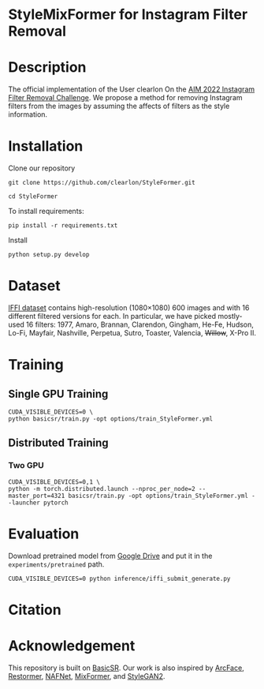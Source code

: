 # StyleMixFormer for Instagram Filter Removal

# Description
The official implementation of the User clearlon On the [AIM 2022 Instagram Filter Removal Challenge](https://codalab.lisn.upsaclay.fr/competitions/5081#results). We propose a method for removing Instagram filters from the images by assuming the affects of filters as the style information.

# Installation
Clone our repository
```
git clone https://github.com/clearlon/StyleFormer.git

cd StyleFormer 
```

To install requirements:
```
pip install -r requirements.txt
```

Install
```
python setup.py develop
```

# Dataset
[IFFI dataset](https://codalab.lisn.upsaclay.fr/competitions/5081#participate) contains high-resolution (1080×1080) 600 images and with 16 different filtered versions for each. In particular, we have picked mostly-used 16 filters: 1977, Amaro, Brannan, Clarendon, Gingham, He-Fe, Hudson, Lo-Fi, Mayfair, Nashville, Perpetua, Sutro, Toaster, Valencia, ~~Willow~~, X-Pro II. 

# Training
## Single GPU Training
```
CUDA_VISIBLE_DEVICES=0 \
python basicsr/train.py -opt options/train_StyleFormer.yml
```
## Distributed Training
### Two GPU
```
CUDA_VISIBLE_DEVICES=0,1 \
python -m torch.distributed.launch --nproc_per_node=2 --master_port=4321 basicsr/train.py -opt options/train_StyleFormer.yml --launcher pytorch
```

# Evaluation
Download pretrained model from [Google Drive](https://drive.google.com/drive/folders/15ip14nh7vd1v6qxf_CU-axGQmdGDlaT5?usp=sharing) and put it in the `experiments/pretrained` path.
```
CUDA_VISIBLE_DEVICES=0 python inference/iffi_submit_generate.py
```

# Citation

# Acknowledgement
This repository is built on [BasicSR](https://github.com/XPixelGroup/BasicSR). Our work is also inspired by [ArcFace](https://github.com/deepinsight/insightface/tree/master/recognition/arcface_torch), [Restormer](https://github.com/swz30/Restormer), [NAFNet](https://github.com/megvii-research/NAFNet), [MixFormer](https://arxiv.org/pdf/2204.02557.pdf), and [StyleGAN2](https://github.com/NVlabs/stylegan2-ada-pytorch).
